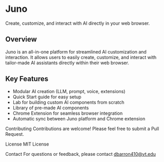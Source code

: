 # Juno

Create, customize, and interact with AI directly in your web browser.

## Overview

Juno is an all-in-one platform for streamlined AI customization and interaction. It allows users to easily create, customize, and interact with tailor-made AI assistants directly within their web browser.

## Key Features

- Modular AI creation (LLM, prompt, voice, extensions)
- Quick Start guide for easy setup
- Lab for building custom AI components from scratch
- Library of pre-made AI components
- Chrome Extension for seamless browser integration
- Automatic sync between Juno platform and Chrome extension

Contributing
Contributions are welcome! Please feel free to submit a Pull Request.

License
MIT License

Contact
For questions or feedback, please contact dbarron410@vt.edu
